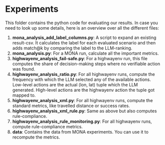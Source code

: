 # Experiments

This folder contains the python code for evaluating our results. In case you need to look up some details, here is an overview over all the different files:

1. **mona_analysis_add_label_columns.py**: A script to expand an existing result-csv. It calculates the label for each evaluated scenario and then adds match@k by comparing the label to the LLM-ranking.
2. **mona_analysis.py**: For a MONA run, calculate all the important metrics.
3. **highwayenv_analysis_fail-safe.py**: For a highwayenv run, this file computes the share of decision-making steps where no verifiable action was found.
4. **highwayenv_analysis_ratio.py**: For all highwayenv runs, compute the frequency with which the LLM selected any of the available actions. Low-level actions are the actual (lon, lat) tuple which the LLM generated. High-level actions are the highwayenv action the tuple got mapped to.
5. **highwayenv_analysis_xml.py**: For all highwayenv runs, compute the standard metrics, like travelled distance or success rates.
6. **highwayenv_analysis_xml_rule.py**: Same as above but also computes rule-compliance.
7. **highwayenv_analysis_rule_monitoring.py**: For all highwayenv runs, compute rule-compliance metrics.
8. **data**: Contains the data from MONA experiments. You can use it to recompute the metrics.
